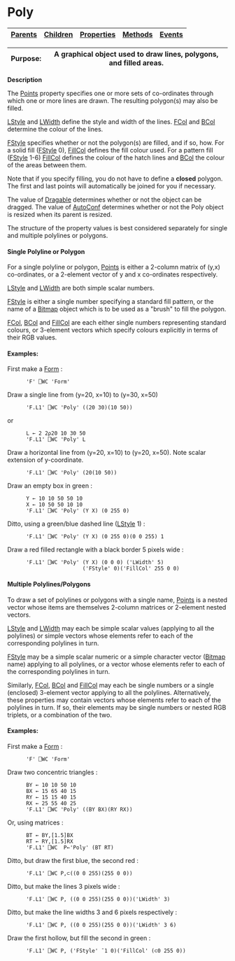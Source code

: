 




<h1 class="heading"><span class="name">Poly</span></h1>

| [Parents](../ParentLists/Poly.htm) | [Children](../ChildLists/Poly.htm) | [Properties](../PropLists/Poly.htm) | [Methods](../MethodLists/Poly.htm) | [Events](../EventLists/Poly.htm) |
| --- | --- | --- | --- | ---  |


| Purpose: | A graphical object used to draw lines, polygons, and filled areas. |
| --- | ---  |


**Description**


The [Points](../a-z/points.md) property specifies one or more sets of co-ordinates through which one or more lines are drawn. The resulting polygon(s) may also be filled.



[LStyle](../a-z/lstyle.md) and [LWidth](../a-z/lwidth.md) define the style and width of the lines. [FCol](../a-z/fcol.md) and [BCol](../a-z/bcol.md) determine the colour of the lines.


[FStyle](../a-z/fstyle.md) specifies whether or not the polygon(s) are filled, and if so, how. For a solid fill ([FStyle](../a-z/fstyle.md) 0), [FillCol](../a-z/fillcol.md) defines the fill colour used. For a pattern fill ([FStyle](../a-z/fstyle.md) 1-6) [FillCol](../a-z/fillcol.md) defines the colour of the hatch lines and [BCol](../a-z/bcol.md) the colour of the areas between them.


Note that if you specify filling, you do not have to define a **closed** polygon. The first and last points will automatically be joined for you if necessary.


The value of [Dragable](../a-z/dragable.md) determines whether or not the object can be dragged. The value of [AutoConf](../a-z/autoconf.md) determines whether or not the Poly object is resized when its parent is resized.


The structure of the property values is best considered separately for single and multiple polylines or polygons.


#### Single Polyline or Polygon


For a single polyline or polygon, [Points](../a-z/points.md) is either a 2-column matrix of (y,x) co-ordinates, or a 2-element vector of y and x co-ordinates respectively.


[LStyle](../a-z/lstyle.md) and [LWidth](../a-z/lwidth.md) are both simple scalar numbers.


[FStyle](../a-z/fstyle.md) is either a single number specifying a standard fill pattern, or the name of a [Bitmap](../a-z/bitmap.md) object which is to be used as a "brush" to fill the polygon.


[FCol](../a-z/fcol.md), [BCol](../a-z/bcol.md) and [FillCol](../a-z/fillcol.md) are each either single numbers representing standard colours, or 3-element vectors which specify colours explicitly in terms of their RGB values.


#### Examples:


First make a [Form](../a-z/form.md) :
```apl
      'F' ⎕WC 'Form'
```


Draw a single line from (y=20, x=10) to (y=30, x=50)
```apl
      'F.L1' ⎕WC 'Poly' ((20 30)(10 50))
```


or
```apl
      L ← 2 2⍴20 10 30 50
      'F.L1' ⎕WC 'Poly' L
```


Draw a horizontal line from (y=20, x=10) to (y=20, x=50). Note scalar extension of y-coordinate.
```apl
      'F.L1' ⎕WC 'Poly' (20(10 50))
```


Draw an empty box in green :
```apl
      Y ← 10 10 50 50 10
      X ← 10 50 50 10 10
      'F.L1' ⎕WC 'Poly' (Y X) (0 255 0)
```


Ditto, using a green/blue dashed line ([LStyle](../a-z/lstyle.md) 1) :
```apl
      'F.L1' ⎕WC 'Poly' (Y X) (0 255 0)(0 0 255) 1
```


Draw a red filled rectangle with a black border 5 pixels wide :
```apl
      'F.L1' ⎕WC 'Poly' (Y X) (0 0 0) ('LWidth' 5)
                        ('FStyle' 0)('FillCol' 255 0 0)
```


#### Multiple Polylines/Polygons


To draw a set of polylines or polygons with a single name, [Points](../a-z/points.md) is a nested vector whose items are themselves 2-column matrices or 2-element nested vectors.


[LStyle](../a-z/lstyle.md) and [LWidth](../a-z/lwidth.md) may each be simple scalar values (applying to all the polylines) or simple vectors whose elements refer to each of the corresponding polylines in turn.


[FStyle](../a-z/fstyle.md) may be a simple scalar numeric or a simple character vector ([Bitmap](../a-z/bitmap.md) name) applying to all polylines, or a vector whose elements refer to each of the corresponding polylines in turn.


Similarly, [FCol](../a-z/fcol.md), [BCol](../a-z/bcol.md) and [FillCol](../a-z/fillcol.md) may each be single numbers or a single (enclosed) 3-element vector applying to all the polylines. Alternatively, these properties may contain vectors whose elements refer to each of the polylines in turn. If so, their elements may be single numbers or nested RGB triplets, or a combination of the two.


#### Examples:


First make a [Form](../a-z/form.md) :
```apl
      'F' ⎕WC 'Form'
```


Draw two concentric triangles :
```apl
      BY ← 10 10 50 10
      BX ← 15 65 40 15
      RY ← 15 15 40 15
      RX ← 25 55 40 25
      'F.L1' ⎕WC 'Poly' ((BY BX)(RY RX))
```


Or, using matrices :
```apl
      BT ← BY,[1.5]BX
      RT ← RY,[1.5]RX
      'F.L1' ⎕WC  P←'Poly' (BT RT)
```


Ditto, but draw the first blue, the second red :
```apl
      'F.L1' ⎕WC P,⊂((0 0 255)(255 0 0))
```


Ditto, but make the lines 3 pixels wide :
```apl
      'F.L1' ⎕WC P, ((0 0 255)(255 0 0))('LWidth' 3)
```


Ditto, but make the line widths 3 and 6 pixels respectively :
```apl
      'F.L1' ⎕WC P, ((0 0 255)(255 0 0))('LWidth' 3 6)
```


Draw the first hollow, but fill the second in green :
```apl
      'F.L1' ⎕WC P, ('FStyle' ¯1 0)('FillCol' (⊂0 255 0))
```


